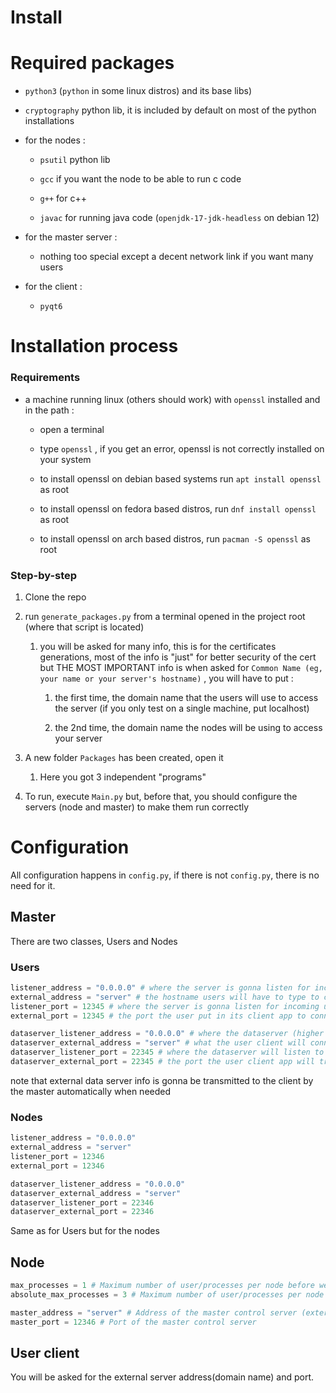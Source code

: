 # Install

# Required packages

- `python3` (`python` in some linux distros) and its base libs)

- `cryptography` python lib, it is included by default on most of the python installations

- for the nodes :

    - `psutil` python lib

    - `gcc` if you want the node to be able to run c code

    - `g++` for c++

    - `javac` for running java code (`openjdk-17-jdk-headless` on debian 12)

- for the master server :

    - nothing too special except a decent network link if you want many users

- for the client :

    - `pyqt6`

# Installation process

### Requirements

- a machine running linux (others should work) with `openssl` installed and in the path :

    - open a terminal

    - type `openssl` , if you get an error, openssl is not correctly installed on your system

    - to install openssl on debian based systems run `apt install openssl` as root

    - to install openssl on fedora based distros, run `dnf install openssl` as root

    - to install openssl on arch based distros, run `pacman -S openssl` as root

### Step-by-step

1. Clone the repo

2. run `generate_packages.py` from a terminal opened in the project root (where that script is located)

    1. you will be asked for many info, this is for the certificates generations, most of the info is "just" for better security of the cert but THE MOST IMPORTANT info is when asked for `Common Name (eg, your name or your server's hostname)` , you will have to put :

        1. the first time, the domain name that the users will use to access the server (if you only test on a single machine, put localhost)

        2. the 2nd time, the domain name the nodes will be using to access your server

3. A new folder `Packages` has been created, open it

    1. Here you got 3 independent "programs"

4. To run, execute `Main.py` but, before that, you should configure the servers (node and master) to make them run correctly





# Configuration

All configuration happens in `config.py`, if there is not `config.py`, there is no need for it.

## Master

There are two classes, Users and Nodes

### Users

```python
listener_address = "0.0.0.0" # where the server is gonna listen for incoming users
external_address = "server" # the hostname users will have to type to connect to your server (the one in the ssl cert)
listener_port = 12345 # where the server is gonna listen for incoming users
external_port = 12345 # the port the user put in its client app to connect

dataserver_listener_address = "0.0.0.0" # where the dataserver (higher bandwith) is gonna listen for users
dataserver_external_address = "server" # what the user client will connect to when opening a data session
dataserver_listener_port = 22345 # where the dataserver will listen to users
dataserver_external_port = 22345 # the port the user client app will try to reach
```

note that external data server info is gonna be transmitted to the client by the master automatically when needed



### Nodes

```python
listener_address = "0.0.0.0"
external_address = "server"
listener_port = 12346
external_port = 12346

dataserver_listener_address = "0.0.0.0"
dataserver_external_address = "server"
dataserver_listener_port = 22346
dataserver_external_port = 22346
```

Same as for Users but for the nodes

## Node

```python
max_processes = 1 # Maximum number of user/processes per node before we use another node
absolute_max_processes = 3 # Maximum number of user/processes per node before we refuse to add more users

master_address = "server" # Address of the master control server (external_address in the node class)
master_port = 12346 # Port of the master control server
```

## User client

You will be asked for the external server address(domain name) and port.



